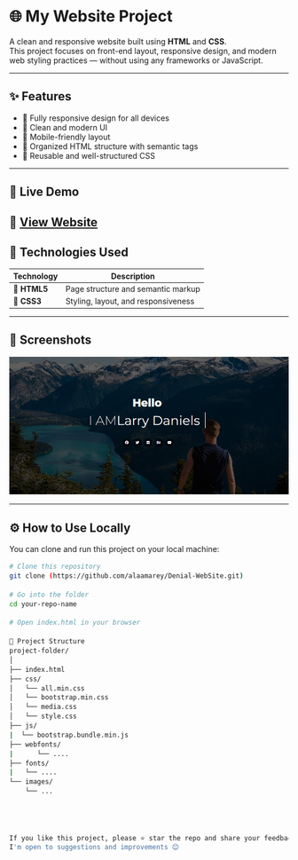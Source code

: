 # 🌐 My Website Project

A clean and responsive website built using **HTML** and **CSS**.  
This project focuses on front-end layout, responsive design, and modern web styling practices — without using any frameworks or JavaScript.

---

## ✨ Features

- 🧱 Fully responsive design for all devices  
- 🎨 Clean and modern UI  
- 📱 Mobile-friendly layout  
- 🧩 Organized HTML structure with semantic tags  
- 💅 Reusable and well-structured CSS

---

## 🚀 Live Demo

🔗 [View Website](https://denialwebsite.netlify.app/)  
---

## 🧰 Technologies Used

| Technology | Description |
|-------------|-------------|
| 🧩 **HTML5** | Page structure and semantic markup |
| 🎨 **CSS3** | Styling, layout, and responsiveness |

---

## 📸 Screenshots


![Website Preview](./denialHomeImage.jpg)

---

## ⚙️ How to Use Locally

You can clone and run this project on your local machine:

```bash
# Clone this repository
git clone (https://github.com/alaamarey/Denial-WebSite.git)

# Go into the folder
cd your-repo-name

# Open index.html in your browser

📁 Project Structure
project-folder/
│
├── index.html
├── css/
│   └── all.min.css
│   └── bootstrap.min.css
│   └── media.css
│   └── style.css
├── js/
|  └── bootstrap.bundle.min.js
├── webfonts/
|      └── ....
├── fonts/
|   └── ....
└── images/
    └── ...




If you like this project, please ⭐ star the repo and share your feedback!
I'm open to suggestions and improvements 😊
